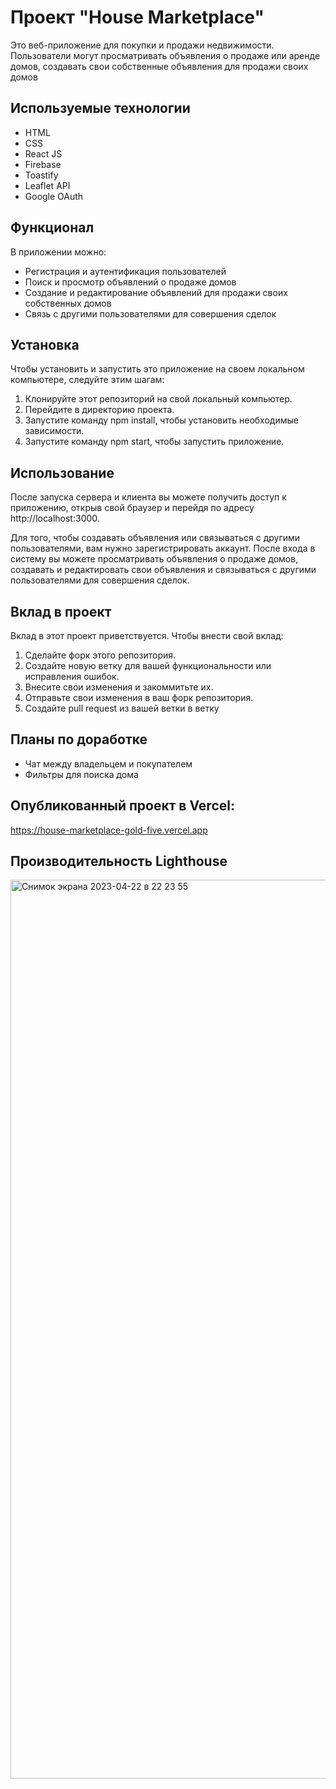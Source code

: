 # Проект "House Marketplace"

Это веб-приложение для покупки и продажи недвижимости. Пользователи могут просматривать объявления о продаже или аренде домов, создавать свои собственные объявления для продажи своих домов


## Используемые технологии

- HTML
- CSS
- React JS
- Firebase
- Toastify
- Leaflet API
- Google OAuth

## Функционал

В приложении можно:

- Регистрация и аутентификация пользователей
- Поиск и просмотр объявлений о продаже домов
- Создание и редактирование объявлений для продажи своих собственных домов
- Связь с другими пользователями для совершения сделок

## Установка
Чтобы установить и запустить это приложение на своем локальном компьютере, следуйте этим шагам:

1. Клонируйте этот репозиторий на свой локальный компьютер.
2. Перейдите в директорию проекта.
3. Запустите команду npm install, чтобы установить необходимые зависимости.
4. Запустите команду npm start, чтобы запустить приложение.


## Использование
После запуска сервера и клиента вы можете получить доступ к приложению, открыв свой браузер и перейдя по адресу http://localhost:3000.

Для того, чтобы создавать объявления или связываться с другими пользователями, вам нужно зарегистрировать аккаунт. После входа в систему вы можете просматривать объявления о продаже домов, создавать и редактировать свои объявления и связываться с другими пользователями для совершения сделок.

## Вклад в проект
Вклад в этот проект приветствуется. Чтобы внести свой вклад:

1. Сделайте форк этого репозитория.
2. Создайте новую ветку для вашей функциональности или исправления ошибок.
3. Внесите свои изменения и закоммитьте их.
4. Отправьте свои изменения в ваш форк репозитория.
5. Создайте pull request из вашей ветки в ветку


## Планы по доработке

- Чат между владельцем и покупателем
- Фильтры для поиска дома

## Опубликованный проект в Vercel:

https://house-marketplace-gold-five.vercel.app

## Производительность Lighthouse

<img width="1438" alt="Снимок экрана 2023-04-22 в 22 23 55" src="https://user-images.githubusercontent.com/63596175/233802857-3e329c2b-de11-4c8f-91a5-6189663072b7.png">

